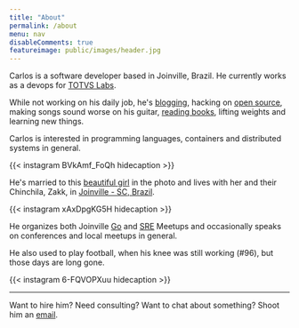 ```yaml
---
title: "About"
permalink: /about
menu: nav
disableComments: true
featureimage: public/images/header.jpg
---
```


Carlos is a software developer based in Joinville, Brazil. He currently works
as a devops for [TOTVS Labs](http://totvslabs.com).

While not working on his daily job, he's [blogging](https://carlosbecker.com),
hacking on [open source](https://github.com/caarlos0),
making songs sound worse on his guitar,
[reading books](https://goodreads.com/caarlos0),
lifting weights and learning new things.

Carlos is interested in programming languages, containers and distributed
systems in general.

{{< instagram BVkAmf_FoQh hidecaption >}}

He's married to this [beautiful girl](http://twitter.com/carinemeyer) in the
photo and lives with her and their Chinchila, Zakk,
in [Joinville - SC, Brazil](http://goo.gl/maps/9tvI4).

{{< instagram xAxDpgKG5H hidecaption >}}

He organizes both Joinville [Go](https://www.meetup.com/Joinville-Go-Meetup/)
and [SRE](https://www.meetup.com/Joinville-SRE-Meetup/) Meetups and
occasionally speaks on conferences and local meetups in general.

He also used to play football, when his knee was still working (#96), but
those days are long gone.

{{< instagram 6-FQVOPXuu hidecaption >}}

---

Want to hire him? Need consulting? Want to chat about something? Shoot him an
[email](mailto:contact@carlosbecker.com).
